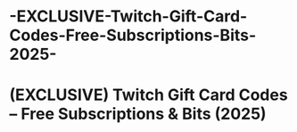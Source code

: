 # -EXCLUSIVE-Twitch-Gift-Card-Codes-Free-Subscriptions-Bits-2025-
# (EXCLUSIVE) Twitch Gift Card Codes – Free Subscriptions &amp; Bits (2025)
